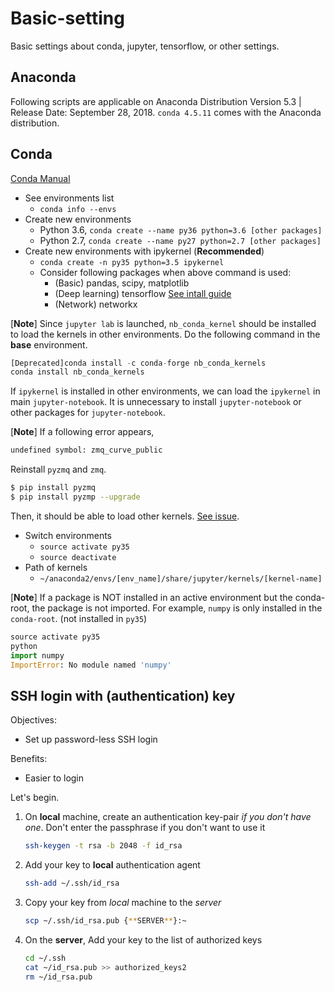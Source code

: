 # Basic-setting
Basic settings about conda, jupyter, tensorflow, or other settings.

## Anaconda
Following scripts are applicable on Anaconda Distribution Version 5.3 | Release Date: September 28, 2018.
`conda 4.5.11` comes with the Anaconda distribution.

## Conda
[Conda Manual](https://conda.io/docs/index.html)
- See environments list
  - `conda info --envs`
- Create new environments
  - Python 3.6, `conda create --name py36 python=3.6 [other packages]`
  - Python 2.7, `conda create --name py27 python=2.7 [other packages]`
- Create new environments with ipykernel (__Recommended__)
  - `conda create -n py35 python=3.5 ipykernel`
  - Consider following packages when above command is used:
    - (Basic) pandas, scipy, matplotlib
    - (Deep learning) tensorflow [See intall guide](https://www.tensorflow.org/install/)
    - (Network) networkx

[__Note__] Since `jupyter lab` is launched, `nb_conda_kernel` should be installed to load the kernels in other environments. Do the following command in the **base** environment.
```python
[Deprecated]conda install -c conda-forge nb_conda_kernels
conda install nb_conda_kernels
```
If `ipykernel` is installed in other environments, we can load the `ipykernel` in main `jupyter-notebook`. It is unnecessary to install `jupyter-notebook` or other packages for `jupyter-notebook`. 

[__Note__] If a following error appears,
```bash
undefined symbol: zmq_curve_public
```
Reinstall `pyzmq` and `zmq`.
```bash
$ pip install pyzmq
$ pip install pyzmp --upgrade
```

Then, it should be able to load other kernels. [See issue](https://github.com/jupyterlab/jupyterlab/issues/1557).

- Switch environments
  - `source activate py35`
  - `source deactivate`
- Path of kernels
  - `~/anaconda2/envs/[env_name]/share/jupyter/kernels/[kernel-name]`

[__Note__] If a package is NOT installed in an active environment but the conda-root, the package is not imported.
For example, `numpy` is only installed in the `conda-root`. (not installed in `py35`)
```python
source activate py35
python
import numpy
ImportError: No module named 'numpy'
```

## SSH login with (authentication) key

Objectives:

* Set up password-less SSH login

Benefits:

* Easier to login

Let's begin.

1. On **local** machine, create an authentication key-pair *if you don't have one*. Don't enter the passphrase if you don't want to use it

    ```bash
    ssh-keygen -t rsa -b 2048 -f id_rsa
    ```

2. Add your key to **local** authentication agent

    ```bash
    ssh-add ~/.ssh/id_rsa
    ```

3. Copy your key from *local* machine to the *server*

    ```bash
    scp ~/.ssh/id_rsa.pub {**SERVER**}:~
    ```

4. On the **server**, Add your key to the list of authorized keys

    ```bash
    cd ~/.ssh
    cat ~/id_rsa.pub >> authorized_keys2
    rm ~/id_rsa.pub
    ```

